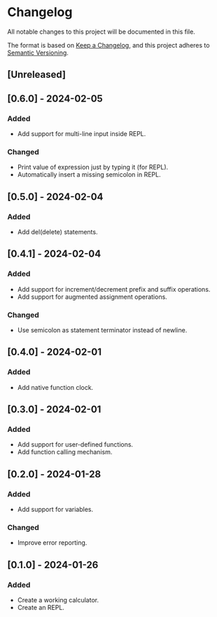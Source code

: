 # Changelog

All notable changes to this project will be documented in this file.

The format is based on [Keep a Changelog](https://keepachangelog.com/en/1.0.0/),
and this project adheres to [Semantic Versioning](https://semver.org/spec/v2.0.0.html).

## [Unreleased]

## [0.6.0] - 2024-02-05

### Added

- Add support for multi-line input inside REPL.

### Changed

- Print value of expression just by typing it (for REPL).
- Automatically insert a missing semicolon in REPL.

## [0.5.0] - 2024-02-04

### Added

- Add del(delete) statements.

## [0.4.1] - 2024-02-04

### Added

- Add support for increment/decrement prefix and suffix operations.
- Add support for augmented assignment operations.

### Changed

- Use semicolon as statement terminator instead of newline.

## [0.4.0] - 2024-02-01

### Added

- Add native function clock.

## [0.3.0] - 2024-02-01

### Added

- Add support for user-defined functions.
- Add function calling mechanism.

## [0.2.0] - 2024-01-28

### Added

- Add support for variables.

### Changed

- Improve error reporting.

## [0.1.0] - 2024-01-26

### Added

- Create a working calculator.
- Create an REPL.
